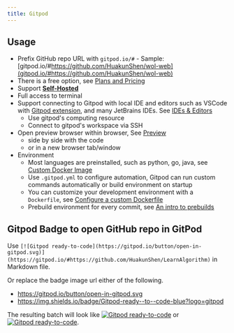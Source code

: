 ```yaml
---
title: Gitpod
---
```


## Usage

- Prefix GitHub repo URL with `gitpod.io/#`
		- Sample: [gitpod.io/#https://github.com/HuakunShen/wol-web](gitpod.io/#https://github.com/HuakunShen/wol-web)
- There is a free option, see [Plans and Pricing](https://www.gitpod.io/pricing)
- Support [**Self-Hosted**](https://www.gitpod.io/docs/self-hosted/latest)
- Full access to terminal
- Support connecting to Gitpod with local IDE and editors such as VSCode with [Gitpod extension](https://www.gitpod.io/docs/ides-and-editors/vscode-extensions), and many JetBrains IDEs. See [IDEs & Editors](https://www.gitpod.io/docs/ides-and-editors#title)
	- Use gitpod's computing resource
	- Connect to gitpod's workspace via SSH
- Open preview browser within browser, See [Preview](https://www.gitpod.io/docs/command-line-interface#preview)
	- side by side with the code
	- or in a new browser tab/window
- Environment
	- Most languages are preinstalled, such as python, go, java, see [Custom Docker Image](https://www.gitpod.io/docs/config-docker#custom-docker-image)
	- Use `.gitpod.yml` to configure automation, Gitpod can run custom commands automatically or build environment on startup
	- You can customize your development environment with a `Dockerfile`, see [Configure a custom Dockerfile](https://www.gitpod.io/docs/config-docker#configure-a-custom-dockerfile)
	- Prebuild environment for every commit, see [An intro to prebuilds](https://www.gitpod.io/docs/getting-started#an-intro-to-prebuilds)


## Gitpod Badge to open GitHub repo in GitPod
Use `[![Gitpod ready-to-code](https://gitpod.io/button/open-in-gitpod.svg)](https://gitpod.io/#https://github.com/HuakunShen/LearnAlgorithm)` in Markdown file.

Or replace the badge image url either of the following.
- https://gitpod.io/button/open-in-gitpod.svg
- https://img.shields.io/badge/Gitpod-ready--to--code-blue?logo=gitpod

The resulting batch will look like [![Gitpod ready-to-code](https://img.shields.io/badge/Gitpod-ready--to--code-blue?logo=gitpod)](https://gitpod.io/#https://github.com/HuakunShen/LearnTools) or [![Gitpod ready-to-code](https://gitpod.io/button/open-in-gitpod.svg)](https://gitpod.io/#https://github.com/HuakunShen/LearnTools).




